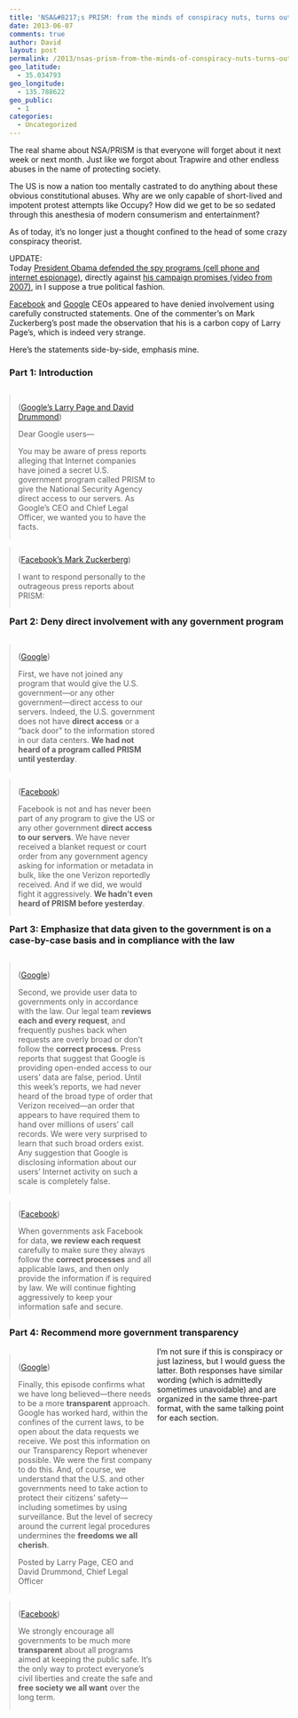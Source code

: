 ```yaml
---
title: 'NSA&#8217;s PRISM: from the minds of conspiracy nuts, turns out to be reality'
date: 2013-06-07
comments: true
author: David
layout: post
permalink: /2013/nsas-prism-from-the-minds-of-conspiracy-nuts-turns-out-to-be-reality
geo_latitude:
  - 35.034793
geo_longitude:
  - 135.788622
geo_public:
  - 1
categories:
  - Uncategorized
---
```

The real shame about NSA/PRISM is that everyone will forget about it next week or next month. Just like we forgot about Trapwire and other endless abuses in the name of protecting society.

The US is now a nation too mentally castrated to do anything about these obvious constitutional abuses. Why are we only capable of short-lived and impotent protest attempts like Occupy? How did we get to be so sedated through this anesthesia of modern consumerism and entertainment?

As of today, it&#8217;s no longer just a thought confined to the head of some crazy conspiracy theorist.

UPDATE:  
Today [President Obama defended the spy programs (cell phone and internet espionage)][1], directly against [his campaign promises (video from 2007)][2], in I suppose a true political fashion.

[Facebook][3] and [Google][4] CEOs appeared to have denied involvement using carefully constructed statements. One of the commenter&#8217;s on Mark Zuckerberg&#8217;s post made the observation that his is a carbon copy of Larry Page&#8217;s, which is indeed very strange.

Here&#8217;s the statements side-by-side, emphasis mine.

### Part 1: Introduction

<blockquote style="width: 49%; float: left; margin: 1em 0.25em 0 0;">
  <p>
    (<a href="http://googleblog.blogspot.com/2013/06/what.html">Google&#8217;s Larry Page and David Drummond</a>)
  </p>
  
  <p>
    Dear Google users—
  </p>
  
  <p>
    You may be aware of press reports alleging that Internet companies have joined a secret U.S. government program called PRISM to give the National Security Agency direct access to our servers. As Google&#8217;s CEO and Chief Legal Officer, we wanted you to have the facts.
  </p>
</blockquote>

<blockquote style="width: 49%; float: left; margin: 1em 0;">
  <p>
    (<a href="https://www.facebook.com/zuck/posts/10100828955847631">Facebook&#8217;s Mark Zuckerberg</a>)
  </p>
  
  <p>
    I want to respond personally to the outrageous press reports about PRISM:
  </p>
</blockquote>

<h3 style="clear:both; margin-top: 1em;">
  Part 2: Deny direct involvement with any government program
</h3>

<blockquote style="width: 49%; float: left; margin: 1em 0.25em 0 0;">
  <p>
    (<a href="http://googleblog.blogspot.com/2013/06/what.html">Google</a>)
  </p>
  
  <p>
    First, we have not joined any program that would give the U.S. government—or any other government—direct access to our servers. Indeed, the U.S. government does not have <b>direct access</b> or a &#8220;back door&#8221; to the information stored in our data centers. <b>We had not heard of a program called PRISM until yesterday</b>.
  </p>
</blockquote>

<blockquote style="width: 49%; float: left; margin: 1em 0;">
  <p>
    (<a href="https://www.facebook.com/zuck/posts/10100828955847631">Facebook</a>)
  </p>
  
  <p>
    Facebook is not and has never been part of any program to give the US or any other government <b>direct access to our servers</b>. We have never received a blanket request or court order from any government agency asking for information or metadata in bulk, like the one Verizon reportedly received. And if we did, we would fight it aggressively. <b>We hadn&#8217;t even heard of PRISM before yesterday</b>.
  </p>
</blockquote>

<h3 style="clear:both; margin-top: 1em;">
  Part 3: Emphasize that data given to the government is on a case-by-case basis and in compliance with the law
</h3>

<blockquote style="width: 49%; float: left; margin: 1em 0.25em 0 0;">
  <p>
    (<a href="http://googleblog.blogspot.com/2013/06/what.html">Google</a>)
  </p>
  
  <p>
    Second, we provide user data to governments only in accordance with the law. Our legal team <b>reviews each and every request</b>, and frequently pushes back when requests are overly broad or don&#8217;t follow the <b>correct process</b>. Press reports that suggest that Google is providing open-ended access to our users&#8217; data are false, period. Until this week&#8217;s reports, we had never heard of the broad type of order that Verizon received—an order that appears to have required them to hand over millions of users&#8217; call records. We were very surprised to learn that such broad orders exist. Any suggestion that Google is disclosing information about our users&#8217; Internet activity on such a scale is completely false.
  </p>
</blockquote>

<blockquote style="width: 49%; float: left; margin: 1em 0;">
  <p>
    (<a href="https://www.facebook.com/zuck/posts/10100828955847631">Facebook</a>)
  </p>
  
  <p>
    When governments ask Facebook for data, <b>we review each request</b> carefully to make sure they always follow the <b>correct processes</b> and all applicable laws, and then only provide the information if is required by law. We will continue fighting aggressively to keep your information safe and secure.
  </p>
</blockquote>

<h3 style="clear:both; margin-top: 1em;">
  Part 4: Recommend more government transparency
</h3>

<blockquote style="width: 49%; float: left; margin: 1em 0.25em 0 0;">
  <p>
    (<a href="http://googleblog.blogspot.com/2013/06/what.html">Google</a>)
  </p>
  
  <p>
    Finally, this episode confirms what we have long believed—there needs to be a more <b>transparent</b> approach. Google has worked hard, within the confines of the current laws, to be open about the data requests we receive. We post this information on our Transparency Report whenever possible. We were the first company to do this. And, of course, we understand that the U.S. and other governments need to take action to protect their citizens&#8217; safety—including sometimes by using surveillance. But the level of secrecy around the current legal procedures undermines the <b>freedoms we all cherish</b>.
  </p>
  
  <p>
    Posted by Larry Page, CEO and David Drummond, Chief Legal Officer
  </p>
</blockquote>

<blockquote style="width: 49%; float: left; margin: 1em 0;">
  <p>
    (<a href="https://www.facebook.com/zuck/posts/10100828955847631">Facebook</a>)
  </p>
  
  <p>
    We strongly encourage all governments to be much more <b>transparent</b> about all programs aimed at keeping the public safe. It&#8217;s the only way to protect everyone&#8217;s civil liberties and create the safe and <b>free society we all want</b> over the long term.
  </p>
</blockquote>

I&#8217;m not sure if this is conspiracy or just laziness, but I would guess the latter. Both responses have similar wording (which is admittedly sometimes unavoidable) and are organized in the same three-part format, with the same talking point for each section.

 [1]: http://www.bbc.co.uk/news/world-us-canada-22820711
 [2]: http://www.youtube.com/watch?v=B6fnfVJzZT4
 [3]: https://www.facebook.com/zuck/posts/10100828955847631
 [4]: http://googleblog.blogspot.com/2013/06/what.html